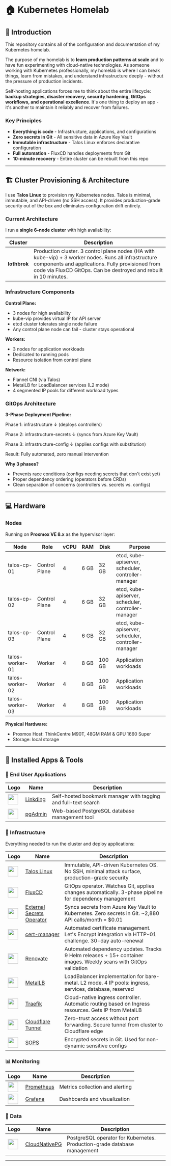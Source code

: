 # 🏠 Kubernetes Homelab

## 📖 Introduction

This repository contains all of the configuration and documentation of my Kubernetes homelab.

The purpose of my homelab is to **learn production patterns at scale** and to have fun experimenting with cloud-native technologies. As someone working with Kubernetes professionally, my homelab is where I can break things, learn from mistakes, and understand infrastructure deeply - without the pressure of production incidents.

Self-hosting applications forces me to think about the entire lifecycle: **backup strategies, disaster recovery, security hardening, GitOps workflows, and operational excellence**. It's one thing to deploy an app - it's another to maintain it reliably and recover from failures.

### Key Principles

- **Everything is code** - Infrastructure, applications, and configurations
- **Zero secrets in Git** - All sensitive data in Azure Key Vault
- **Immutable infrastructure** - Talos Linux enforces declarative configuration
- **Full automation** - FluxCD handles deployments from Git
- **10-minute recovery** - Entire cluster can be rebuilt from this repo

---

## 🏗️ Cluster Provisioning & Architecture

I use **Talos Linux** to provision my Kubernetes nodes. Talos is minimal, immutable, and API-driven (no SSH access). It provides production-grade security out of the box and eliminates configuration drift entirely.

### Current Architecture

I run a **single 6-node cluster** with high availability:

| **Cluster**  | **Description**                                                                                                                                                                                                                |
| ------------ | ------------------------------------------------------------------------------------------------------------------------------------------------------------------------------------------------------------------------------ |
| **lothbrok** | Production cluster. 3 control plane nodes (HA with kube-vip) + 3 worker nodes. Runs all infrastructure components and applications. Fully provisioned from code via FluxCD GitOps. Can be destroyed and rebuilt in 10 minutes. |

### Infrastructure Components

**Control Plane:**

- 3 nodes for high availability
- kube-vip provides virtual IP for API server
- etcd cluster tolerates single node failure
- Any control plane node can fail - cluster stays operational

**Workers:**

- 3 nodes for application workloads
- Dedicated to running pods
- Resource isolation from control plane

**Network:**

- Flannel CNI (via Talos)
- MetalLB for LoadBalancer services (L2 mode)
- 4 segmented IP pools for different workload types

### GitOps Architecture

**3-Phase Deployment Pipeline:**

Phase 1: infrastructure
↓ (deploys controllers)

Phase 2: infrastructure-secrets
↓ (syncs from Azure Key Vault)

Phase 3: infrastructure-config
↓ (applies configs with substitution)

Result: Fully automated, zero manual intervention

**Why 3 phases?**

- Prevents race conditions (configs needing secrets that don't exist yet)
- Proper dependency ordering (operators before CRDs)
- Clean separation of concerns (controllers vs. secrets vs. configs)

---

## 💻 Hardware

### Nodes

Running on **Proxmox VE 8.x** as the hypervisor layer:

| Node            | Role          | vCPU | RAM  | Disk   | Purpose                                             |
| --------------- | ------------- | ---- | ---- | ------ | --------------------------------------------------- |
| talos-cp-01     | Control Plane | 4    | 6 GB | 32 GB  | etcd, kube-apiserver, scheduler, controller-manager |
| talos-cp-02     | Control Plane | 4    | 6 GB | 32 GB  | etcd, kube-apiserver, scheduler, controller-manager |
| talos-cp-03     | Control Plane | 4    | 6 GB | 32 GB  | etcd, kube-apiserver, scheduler, controller-manager |
| talos-worker-01 | Worker        | 4    | 8 GB | 100 GB | Application workloads                               |
| talos-worker-02 | Worker        | 4    | 8 GB | 100 GB | Application workloads                               |
| talos-worker-03 | Worker        | 4    | 8 GB | 100 GB | Application workloads                               |

**Physical Hardware:**

- Proxmox Host: ThinkCentre M90T, 48GM RAM & GPU 1660 Super
- Storage: local storage

---

## 🚀 Installed Apps & Tools

### 📱 End User Applications

| Logo                                                                     | Name                                                 | Description                                                    |
| ------------------------------------------------------------------------ | ---------------------------------------------------- | -------------------------------------------------------------- |
| <img width="32" src="https://avatars.githubusercontent.com/u/134059324"> | [Linkding](https://github.com/sissbruecker/linkding) | Self-hosted bookmark manager with tagging and full-text search |
| <img width="32" src="https://github.com/pgadmin-org/pgadmin4/blob/master/runtime/assets/pgAdmin4.png"> | [pgAdmin](https://www.pgadmin.org/)  | Web-based PostgreSQL database management tool    |

### 🔧 Infrastructure

Everything needed to run the cluster and deploy applications:

| Logo                                                                                  | Name                                                                                            | Description                                                                                             |
| ------------------------------------------------------------------------------------- | ----------------------------------------------------------------------------------------------- | ------------------------------------------------------------------------------------------------------- |
| <img width="32" src="https://avatars.githubusercontent.com/u/47601702">               | [Talos Linux](https://www.talos.dev/)                                                           | Immutable, API-driven Kubernetes OS. No SSH, minimal attack surface, production-grade security          |
| <img width="32" src="https://avatars.githubusercontent.com/u/52158677">               | [FluxCD](https://fluxcd.io/)                                                                    | GitOps operator. Watches Git, applies changes automatically. 3-phase pipeline for dependency management |
| <img width="32" src="https://external-secrets.io/latest/pictures/eso-logo-large.png"> | [External Secrets Operator](https://external-secrets.io/)                                       | Syncs secrets from Azure Key Vault to Kubernetes. Zero secrets in Git. ~2,880 API calls/month = $0.01   |
| <img width="32" src="https://avatars.githubusercontent.com/u/39950598">               | [cert-manager](https://cert-manager.io/)                                                        | Automated certificate management. Let's Encrypt integration via HTTP-01 challenge. 30-day auto-renewal  |
| <img width="32" src="https://avatars.githubusercontent.com/u/38656520">               | [Renovate](https://github.com/renovatebot/renovate)                                             | Automated dependency updates. Tracks 9 Helm releases + 15+ container images. Weekly scans with GitOps validation |
| <img width="32" src="https://avatars.githubusercontent.com/u/60239468">               | [MetalLB](https://metallb.universe.tf/)                                                         | LoadBalancer implementation for bare-metal. L2 mode. 4 IP pools: ingress, services, database, reserved  |
| <img width="32" src="https://avatars.githubusercontent.com/u/1412239">                | [Traefik](https://traefik.io/)                                                                  | Cloud-native ingress controller. Automatic routing based on Ingress resources. Gets IP from MetalLB     |
| <img width="32" src="https://avatars.githubusercontent.com/u/314135">                 | [Cloudflare Tunnel](https://developers.cloudflare.com/cloudflare-one/connections/connect-apps/) | Zero-trust access without port forwarding. Secure tunnel from cluster to Cloudflare edge                |
| <img width="32" src="https://avatars.githubusercontent.com/u/47602533">               | [SOPS](https://github.com/mozilla/sops)                                                         | Encrypted secrets in Git. Used for non-dynamic sensitive configs                                        |

### 📊 Monitoring

| Logo                                                                   | Name                                 | Description                     |
| ---------------------------------------------------------------------- | ------------------------------------ | ------------------------------- |
| <img width="32" src="https://avatars.githubusercontent.com/u/3380462"> | [Prometheus](https://prometheus.io/) | Metrics collection and alerting |
| <img width="32" src="https://avatars.githubusercontent.com/u/7195757"> | [Grafana](https://grafana.com/)      | Dashboards and visualization    |

### 💾 Data

| Logo                                                                    | Name                                        | Description                                                              |
| ----------------------------------------------------------------------- | ------------------------------------------- | ------------------------------------------------------------------------ |
| <img width="32" src="https://avatars.githubusercontent.com/u/69524162"> | [CloudNativePG](https://cloudnative-pg.io/) | PostgreSQL operator for Kubernetes. Production-grade database management |

---
